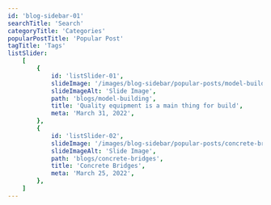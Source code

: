 ```yaml
---
id: 'blog-sidebar-01'
searchTitle: 'Search'
categoryTitle: 'Categories'
popularPostTitle: 'Popular Post'
tagTitle: 'Tags'
listSlider:
    [
        {
            id: 'listSlider-01',
            slideImage: '/images/blog-sidebar/popular-posts/model-building.jpg',
            slideImageAlt: 'Slide Image',
            path: 'blogs/model-building',
            title: 'Quality equipment is a main thing for build',
            meta: 'March 31, 2022',
        },
        {
            id: 'listSlider-02',
            slideImage: '/images/blog-sidebar/popular-posts/concrete-bridges.jpg',
            slideImageAlt: 'Slide Image',
            path: 'blogs/concrete-bridges',
            title: 'Concrete Bridges',
            meta: 'March 25, 2022',
        },
    ]
---
```

